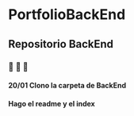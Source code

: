 # PortfolioBackEnd

## Repositorio BackEnd

### :see_no_evil: :hear_no_evil: :speak_no_evil:

#### 20/01 Clono la carpeta de BackEnd
#### Hago el readme y el index

